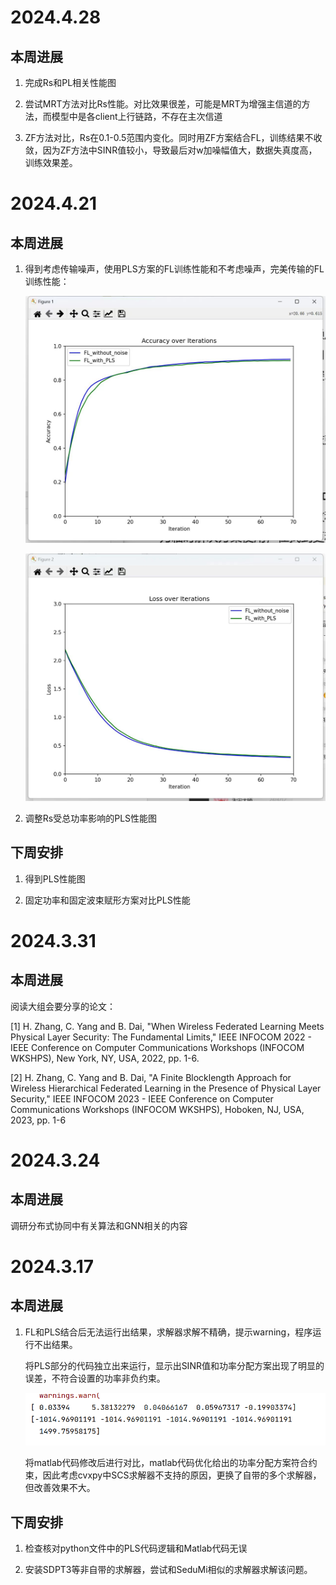 # 2024.4.28
## 本周进展

1. 完成Rs和PL相关性能图

2. 尝试MRT方法对比Rs性能。对比效果很差，可能是MRT为增强主信道的方法，而模型中是各client上行链路，不存在主次信道

3. ZF方法对比，Rs在0.1-0.5范围内变化。同时用ZF方案结合FL，训练结果不收敛，因为ZF方法中SINR值较小，导致最后对w加噪幅值大，数据失真度高，训练效果差。


# 2024.4.21
## 本周进展

1. 得到考虑传输噪声，使用PLS方案的FL训练性能和不考虑噪声，完美传输的FL训练性能：

   ![image](./github/2.jpg)

   ![image](./github/3.jpg)

2. 调整Rs受总功率影响的PLS性能图

## 下周安排

1. 得到PLS性能图

2. 固定功率和固定波束赋形方案对比PLS性能

# 2024.3.31
## 本周进展

阅读大组会要分享的论文：

[1] H. Zhang, C. Yang and B. Dai, "When Wireless Federated Learning Meets Physical Layer Security: The Fundamental Limits," IEEE INFOCOM 2022 - IEEE Conference on Computer Communications Workshops (INFOCOM WKSHPS), New York, NY, USA, 2022, pp. 1-6.

[2] H. Zhang, C. Yang and B. Dai, "A Finite Blocklength Approach for Wireless Hierarchical Federated Learning in the Presence of Physical Layer Security," IEEE INFOCOM 2023 - IEEE Conference on Computer Communications Workshops (INFOCOM WKSHPS), Hoboken, NJ, USA, 2023, pp. 1-6


# 2024.3.24
## 本周进展

调研分布式协同中有关算法和GNN相关的内容
   

# 2024.3.17
## 本周进展
1. FL和PLS结合后无法运行出结果，求解器求解不精确，提示warning，程序运行不出结果。
  
   将PLS部分的代码独立出来运行，显示出SINR值和功率分配方案出现了明显的误差，不符合设置的功率非负约束。

   ![image](./github/1.png)

   将matlab代码修改后进行对比，matlab代码优化给出的功率分配方案符合约束，因此考虑cvxpy中SCS求解器不支持的原因，更换了自带的多个求解器，但改善效果不大。
   
## 下周安排
1. 检查核对python文件中的PLS代码逻辑和Matlab代码无误
   
2. 安装SDPT3等非自带的求解器，尝试和SeduMi相似的求解器求解该问题。
